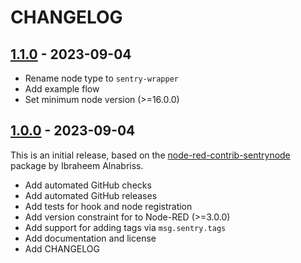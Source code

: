 # CHANGELOG

## [1.1.0] - 2023-09-04

[1.1.0]: https://github.com/mpowr-it/node-red-sentry-node/compare/v1.0.0...v1.1.0

* Rename node type to `sentry-wrapper`
* Add example flow
* Set minimum node version (>=16.0.0)

## [1.0.0] - 2023-09-04

[1.0.0]: https://github.com/mpowr-it/node-red-sentry-node/tree/v1.0.0

This is an initial release, based on the [node-red-contrib-sentrynode](https://github.com/ibraheem-ghazi/node-red-contrib-sentrynode) package by Ibraheem Alnabriss.

* Add automated GitHub checks
* Add automated GitHub releases
* Add tests for hook and node registration
* Add version constraint for to Node-RED (>=3.0.0)
* Add support for adding tags via `msg.sentry.tags`
* Add documentation and license
* Add CHANGELOG